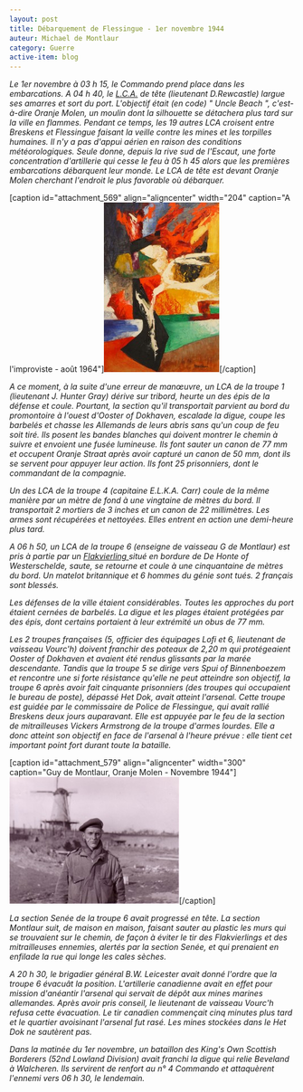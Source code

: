 ```yaml
---
layout: post
title: Débarquement de Flessingue - 1er novembre 1944
auteur: Michael de Montlaur
category: Guerre
active-item: blog
---
```

<em>Le 1er novembre à 03 h 15, le Commando prend place dans les embarcations. A 04 h 40, le <a href="http://fr.wikipedia.org/wiki/Landing_Craft_Assault">L.C.A.</a> de tête (lieutenant D.Rewcastle) largue ses amarres et sort du port. L'objectif était (en code) " Uncle Beach ", c'est-à-dire Oranje Molen, un moulin dont la silhouette se détachera plus tard sur la ville en flammes. Pendant ce temps, les 19 autres LCA croisent entre Breskens et Flessingue faisant la veille contre les mines et les torpilles humaines. Il n'y a pas d'appui aérien en raison des conditions météorologiques. Seule donne, depuis la rive sud de l'Escaut, une forte concentration d'artillerie qui cesse le feu à 05 h 45 alors que les premières embarcations débarquent leur monde. Le LCA de tête est devant Oranje Molen cherchant l'endroit le plus favorable où débarquer.</em>


[caption id="attachment_569" align="aligncenter" width="204" caption="A l&#39;improviste - août 1964"]<em><em><a href="/photos/wordpress/Alimproviste.jpg"><img class="size-medium wp-image-569" title="Alimproviste" src="/photos/wordpress/Alimproviste-204x300.jpg" alt="" width="204" height="300" /></a></em></em>[/caption]

<em>A ce moment, à la suite d'une erreur de manœuvre, un LCA de la troupe 1 (lieutenant J. Hunter Gray) dérive sur tribord, heurte un des épis de la défense et coule. Pourtant, la section qu'il transportait parvient au bord du promontoire à l'ouest d'Ooster of Dokhaven, escalade la digue, coupe les barbelés et chasse les Allemands de leurs abris sans qu'un coup de feu soit tiré. Ils posent les bandes blanches qui doivent montrer le chemin à suivre et envoient une fusée lumineuse. Ils font sauter un canon de 77 mm et occupent Oranje Straat après avoir capturé un canon de 50 mm, dont ils se servent pour appuyer leur action. Ils font 25 prisonniers, dont le commandant de la compagnie.</em>

<em>Un des LCA de la troupe 4 (capitaine E.L.K.A. Carr) coule de la même manière par un mètre de fond à une vingtaine de mètres du bord. Il transportait 2 mortiers de 3 inches et un canon de 22 millimètres. Les armes sont récupérées et nettoyées. Elles entrent en action une demi-heure plus tard.</em>

<em>A 06 h 50, un LCA de la troupe 6 (enseigne de vaisseau G de Montlaur) est pris à partie par un <a href="http://commons.wikimedia.org/wiki/File:Flakvierling-38-20mm-hatzerim-2.jpg">Flakvierling </a>situé en bordure de De Honte of Westerschelde, saute, se retourne et coule à une cinquantaine de mètres du bord. Un matelot britannique et 6 hommes du génie sont tués. 2 français sont blessés.</em>

<em>Les défenses de la ville étaient considérables. Toutes les approches du port étaient cernées de barbelés. La digue et les plages étaient protégées par des épis, dont certains portaient à leur extrémité un obus de 77 mm.</em>

<em>Les 2 troupes françaises (5, officier des équipages Lofi et 6, lieutenant de vaisseau Vourc'h) doivent franchir des poteaux de 2,20 m qui protégeaient </em><em>Ooster of Dokhaven et avaient été rendus glissants par la marée descendante. Tandis que la troupe 5 se dirige vers Spui of Binnenboezem et rencontre une si forte résistance qu'elle ne peut atteindre son objectif, la troupe 6 après avoir fait cinquante prisonniers (des troupes qui occupaient le bureau de poste), dépassé Het Dok, avait atteint l'arsenal. Cette troupe est guidée par le commissaire de Police de Flessingue, qui avait rallié Breskens deux jours auparavant. Elle est appuyée par le feu de la section de mitrailleuses Vickers Armstrong de la troupe d'armes lourdes. Elle a donc atteint son objectif en face de l'arsenal à l'heure prévue : elle tient cet important point fort durant toute la bataille.</em>

[caption id="attachment_579" align="aligncenter" width="300" caption="Guy de Montlaur, Oranje Molen - Novembre 1944"]<a href="/photos/wordpress/GdMOranjeMolen.jpg"><img class="size-medium wp-image-579" title="GdMOranjeMolen" src="/photos/wordpress/GdMOranjeMolen-300x224.jpg" alt="" width="300" height="224" /></a>[/caption]

<em>La section Senée de la troupe 6 avait progressé en tête. La section Montlaur suit, de maison en maison, faisant sauter au plastic les murs qui se trouvaient sur le chemin, de façon à éviter le tir des Flakvierlings et des mitrailleuses ennemies, alertés par la section Senée, et qui prenaient en enfilade la rue qui longe les cales sèches.</em>

<em>A 20 h 30, le brigadier général B.W. Leicester avait donné l'ordre que la troupe 6 évacuât la position. L'artillerie canadienne avait en effet pour mission d'anéantir l'arsenal qui servait de dépôt aux mines marines allemandes. Après avoir pris conseil, le lieutenant de vaisseau Vourc'h refusa cette évacuation. Le tir canadien commençait cinq minutes plus tard et le quartier avoisinant l'arsenal fut rasé. Les mines stockées dans le Het Dok ne sautèrent pas.</em>

<em>Dans la matinée du 1er novembre, un bataillon des King's Own Scottish Borderers (52nd Lowland Division) avait franchi la digue qui relie Beveland à Walcheren. Ils servirent de renfort au n° 4 Commando et attaquèrent l'ennemi vers 06 h 30, le lendemain.</em>
